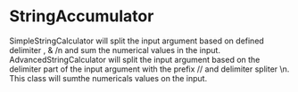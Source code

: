 # StringAccumulator
SimpleStringCalculator will split the input argument based on defined delimiter , & /n and sum the numerical values in the input.
AdvancedStringCalculator will split the input argument based on the delimiter part of the input argument with the prefix // and delimiter spliter \n. This class will sumthe numericals  values on the input.